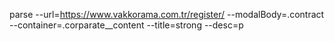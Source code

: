 parse --url=https://www.vakkorama.com.tr/register/ --modalBody=.contract --container=.corparate__content --title=strong --desc=p